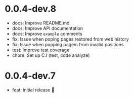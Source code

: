 # 0.0.4-dev.8

- docs: Improve README.md
- docs: Improve API documentation
- docs: Improve `example` comments
- fix: Issue when poping pages restored from web history
- fix: Issue when popping pagem from invalid positions
- test: Improve test coverage
- chore: Set up C.I (test, code analyze)

# 0.0.4-dev.7

- feat: initial release 🎉